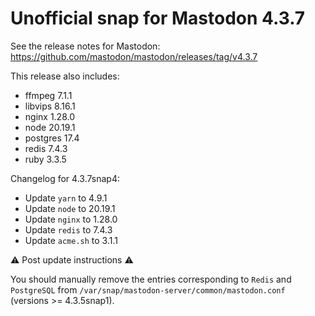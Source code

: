 # Unofficial snap for Mastodon 4.3.7

See the release notes for Mastodon: https://github.com/mastodon/mastodon/releases/tag/v4.3.7

This release also includes:

* ffmpeg 7.1.1
* libvips 8.16.1
* nginx 1.28.0
* node 20.19.1
* postgres 17.4
* redis 7.4.3
* ruby 3.3.5

Changelog for 4.3.7snap4:

* Update `yarn` to 4.9.1
* Update `node` to 20.19.1
* Update `nginx` to 1.28.0
* Update `redis` to 7.4.3
* Update `acme.sh` to 3.1.1

⚠️ Post update instructions ⚠️

You should manually remove the entries corresponding to `Redis` and `PostgreSQL` from `/var/snap/mastodon-server/common/mastodon.conf` (versions >= 4.3.5snap1).
